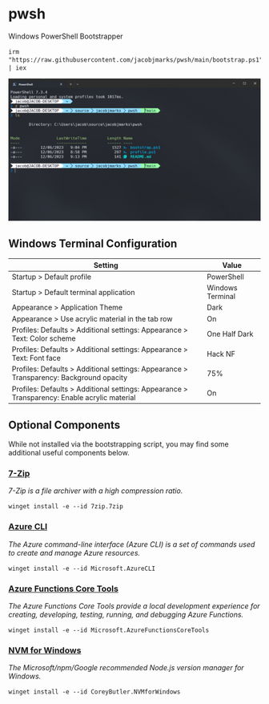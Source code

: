 # pwsh

Windows PowerShell Bootstrapper

``` pwsh
irm "https://raw.githubusercontent.com/jacobjmarks/pwsh/main/bootstrap.ps1" | iex
```

![Preview](preview.png)

## Windows Terminal Configuration

| Setting | Value |
| - | - |
| Startup > Default profile | PowerShell |
| Startup > Default terminal application | Windows Terminal |
| Appearance > Application Theme | Dark |
| Appearance > Use acrylic material in the tab row | On |
| Profiles: Defaults > Additional settings: Appearance > Text: Color scheme | One Half Dark |
| Profiles: Defaults > Additional settings: Appearance > Text: Font face | Hack NF |
| Profiles: Defaults > Additional settings: Appearance > Transparency: Background opacity | 75% |
| Profiles: Defaults > Additional settings: Appearance > Transparency: Enable acrylic material | On |

## Optional Components

While not installed via the bootstrapping script, you may find some additional useful components below.

### [7-Zip](https://www.7-zip.org/)

_7-Zip is a file archiver with a high compression ratio._

``` pwsh
winget install -e --id 7zip.7zip
```

### [Azure CLI](https://github.com/Azure/azure-cli)

_The Azure command-line interface (Azure CLI) is a set of commands used to create and manage Azure resources._

``` pwsh
winget install -e --id Microsoft.AzureCLI
```

### [Azure Functions Core Tools](https://github.com/Azure/azure-functions-core-tools)

_The Azure Functions Core Tools provide a local development experience for creating, developing, testing, running, and debugging Azure Functions._

``` pwsh
winget install -e --id Microsoft.AzureFunctionsCoreTools
```

### [NVM for Windows](https://github.com/coreybutler/nvm-windows)

_The Microsoft/npm/Google recommended Node.js version manager for Windows._

``` pwsh
winget install -e --id CoreyButler.NVMforWindows
```
